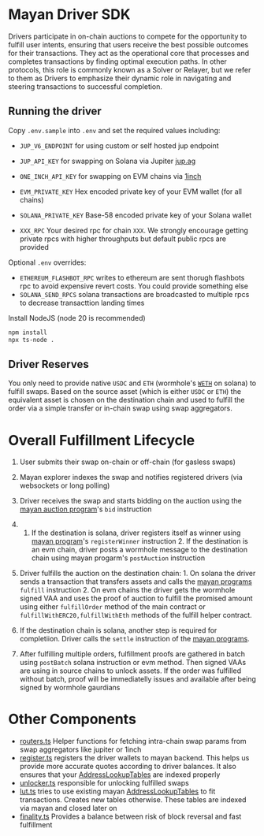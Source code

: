 # Mayan Driver SDK
Drivers participate in on-chain auctions to compete for the opportunity to fulfill user intents, ensuring that users receive the best possible outcomes for their transactions. They act as the operational core that processes and completes transactions by finding optimal execution paths. In other protocols, this role is commonly known as a Solver or Relayer, but we refer to them as Drivers to emphasize their dynamic role in navigating and steering transactions to successful completion.

## Running the driver

Copy `.env.sample` into `.env` and set the required values including:

-   `JUP_V6_ENDPOINT` for using custom or self hosted jup endpoint
-   `JUP_API_KEY` for swapping on Solana via Jupiter [jup.ag](https://station.jup.ag/docs/apis/swap-api)
-   `ONE_INCH_API_KEY` for swapping on EVM chains via [1inch](https://portal.1inch.dev/)

-   `EVM_PRIVATE_KEY` Hex encoded private key of your EVM wallet (for all chains)
-   `SOLANA_PRIVATE_KEY` Base-58 encoded private key of your Solana wallet

-   `XXX_RPC` Your desired rpc for chain `XXX`. We strongly encourage getting private rpcs with higher throughputs but default public rpcs are provided

Optional `.env` overrides:

-   `ETHEREUM_FLASHBOT_RPC` writes to ethereum are sent thorugh flashbots rpc to avoid expensive revert costs. You could provide something else
-   `SOLANA_SEND_RPCS` solana transactions are broadcasted to multiple rpcs to decrease transacttion landing times

Install NodeJS (node 20 is recommended)

```bash
npm install
npx ts-node .
```

## Driver Reserves

You only need to provide native `USDC` and `ETH` (wormhole's [`WETH`](https://solscan.io/account/7vfCXTUXx5WJV5JADk17DUJ4ksgau7utNKj4b963voxs) on solana) to fulfill swaps. Based on the source asset (which is either `USDC` or `ETH`) the equivalent asset is chosen on the destination chain and used to fulfill the order via a simple transfer or in-chain swap using swap aggregators.



# Overall Fulfillment Lifecycle

1. User submits their swap on-chain or off-chain (for gasless swaps)
2. Mayan explorer indexes the swap and notifies registered drivers (via websockets or long polling)
3. Driver receives the swap and starts bidding on the auction using the [mayan auction program](https://explorer.solana.com/account/9w1D9okTM8xNE7Ntb7LpaAaoLc6LfU9nHFs2h2KTpX1H)'s `bid` instruction

4.  1. If the destination is solana, driver registers itself as winner using [mayan program](https://explorer.solana.com/account/BLZRi6frs4X4DNLw56V4EXai1b6QVESN1BhHBTYM9VcY)'s `registerWinner` instruction 2. If the destination is an evm chain, driver posts a wormhole message to the destination chain using mayan progarm's `postAuction` instruction

5. Driver fulfills the auction on the destination chain: 1. On solana the driver sends a transaction that transfers assets and calls the [mayan programs](https://explorer.solana.com/account/BLZRi6frs4X4DNLw56V4EXai1b6QVESN1BhHBTYM9VcY) `fulfill` instruction 2. On evm chains the driver gets the wormhole signed VAA and uses the proof of auction to fulfill the promised amount using either `fulfillOrder` method of the main contract or
   `fulfillWithERC20,fulfillWithEth` methods of the fulfill helper contract.

6. If the destination chain is solana, another step is required for completiion. Driver calls the `settle` instruction of the [mayan programs](https://explorer.solana.com/account/BLZRi6frs4X4DNLw56V4EXai1b6QVESN1BhHBTYM9VcY).

7. After fulfilling multiple orders, fulfillment proofs are gathered in batch using `postBatch` solana instruction or evm method. Then signed VAAs are using in source chains to unlock assets. If the order was fulfilled without batch, proof will be immediatelly issues and available after being signed  by wormhole gaurdians

# Other Components

-   [routers.ts](src/driver/routers.ts) Helper functions for fetching intra-chain swap params from swap aggregators like jupiter or 1inch
-   [register.ts](src/driver/register.ts) registers the driver wallets to mayan backend. This helps us provide more accurate quotes according to driver balances. It also ensures that your [AddressLookupTables](https://solana.com/docs/advanced/lookup-tables) are indexed properly
-   [unlocker.ts](src/driver/unlocker.ts) responsible for unlocking fulfilled swaps
-   [lut.ts](src/utils/lut.ts) tries to use existing mayan [AddressLookupTables](https://solana.com/docs/advanced/lookup-tables) to fit transactions. Creates new tables otherwise. These tables are indexed via mayan and closed later on
-   [finality.ts](src/utils/finality.ts) Provides a balance between risk of block reversal and fast fulfillment
